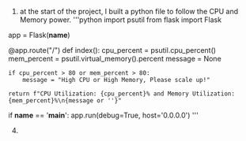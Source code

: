 1. at the start of the project, I built a python file to follow the CPU and Memory power. 
'''python 
import psutil
from flask import Flask

app = Flask(__name__)

@app.route("/")
def index():
    cpu_percent = psutil.cpu_percent()
    mem_percent = psutil.virtual_memory().percent
    message = None

    if cpu_percent > 80 or mem_percent > 80:
        message = "High CPU or High Memory, Please scale up!"

    return f"CPU Utilization: {cpu_percent}% and Memory Utilization: {mem_percent}%\n{message or ''}"

if __name__ == '__main__':
    app.run(debug=True, host='0.0.0.0')
'''

4.
